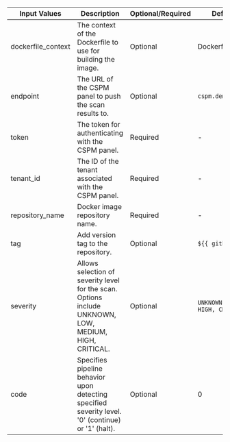 

| Input Values                | Description                                                                                           | Optional/Required | Default Values             |
|---------------------|-------------------------------------------------------------------------------------------------------|-------------------|-----------------------------|
| dockerfile_context  | The context of the Dockerfile to use for building the image.                                           | Optional          | Dockerfile                           |
| endpoint            | The URL of the CSPM panel to push the scan results to.                                                 | Optional          | `cspm.demo.accuknox.com`   |
| token               | The token for authenticating with the CSPM panel.                                                      | Required          | -                           |
| tenant_id           | The ID of the tenant associated with the CSPM panel.                                                  | Required          | -                           |
| repository_name     | Docker image repository name.                                                                        | Required          | -                           |
| tag                 | Add version tag to the repository.                                                                    | Optional          | `${{ github.run_id }}`     |
| severity            | Allows selection of severity level for the scan. Options include UNKNOWN, LOW, MEDIUM, HIGH, CRITICAL. | Optional          | `UNKNOWN, LOW, MEDIUM, HIGH, CRITICAL` |
| code                | Specifies pipeline behavior upon detecting specified severity level. '0' (continue) or '1' (halt).    | Optional          | 0                           |

